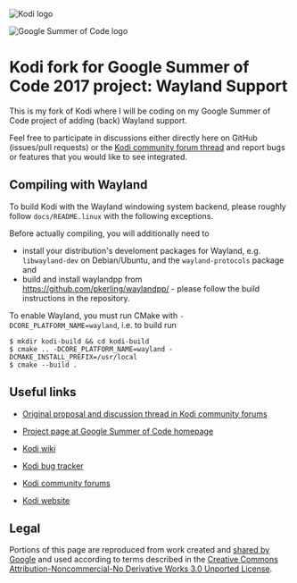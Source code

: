 ![Kodi logo](https://raw.githubusercontent.com/xbmc/xbmc-forum/master/xbmc/images/logo-sbs-black.png)

![Google Summer of Code logo](https://developers.google.com/open-source/gsoc/resources/downloads/GSoC-logo-horizontal-200.png)

# Kodi fork for Google Summer of Code 2017 project: Wayland Support

This is my fork of Kodi where I will be coding on my Google Summer of Code project of adding (back) Wayland support.

Feel free to participate in discussions either directly here on GitHub (issues/pull requests) or the [Kodi community forum thread](http://forum.kodi.tv/showthread.php?tid=309254) and report bugs or features that you would like to see integrated.

## Compiling with Wayland

To build Kodi with the Wayland windowing system backend, please roughly follow `docs/README.linux` with the following exceptions.

Before actually compiling, you will additionally need to

* install your distribution's develoment packages for Wayland, e.g. `libwayland-dev` on Debian/Ubuntu, and the `wayland-protocols` package and
* build and install waylandpp from https://github.com/pkerling/waylandpp/ - please follow the build instructions in the repository.

To enable Wayland, you must run CMake with `-DCORE_PLATFORM_NAME=wayland`, i.e. to build run

    $ mkdir kodi-build && cd kodi-build
    $ cmake .. -DCORE_PLATFORM_NAME=wayland -DCMAKE_INSTALL_PREFIX=/usr/local
    $ cmake --build .

## Useful links

* [Original proposal and discussion thread in Kodi community forums](http://forum.kodi.tv/showthread.php?tid=309254&pid=2552143#pid2552143)
* [Project page at Google Summer of Code homepage](https://summerofcode.withgoogle.com/projects/#4913542374359040)

* [Kodi wiki](http://kodi.wiki/)
* [Kodi bug tracker](http://trac.kodi.tv)
* [Kodi community forums](http://forum.kodi.tv/)
* [Kodi website](http://kodi.tv)

## Legal

Portions of this page are reproduced from work created and [shared by Google](https://developers.google.com/readme/policies/) and used according to terms described in the [Creative Commons Attribution-Noncommercial-No Derivative Works 3.0 Unported License](http://creativecommons.org/licenses/by-nc-nd/3.0/).
